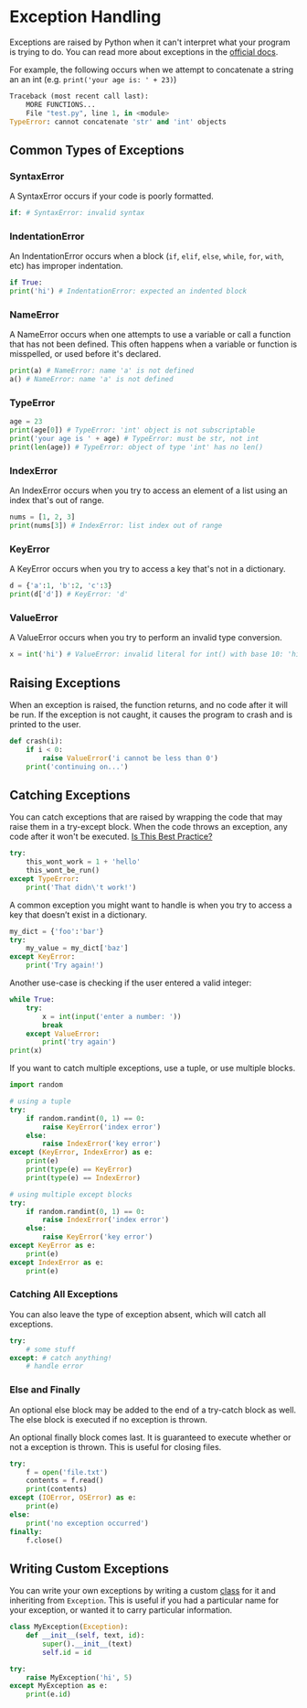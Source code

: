 # Exception Handling

Exceptions are raised by Python when it can't interpret what your program is trying to do. You can read more about exceptions in the [official docs](https://docs.python.org/3.6/tutorial/errors.html).

For example, the following occurs when we attempt to concatenate a string an an int (e.g. `print('your age is: ' + 23)`)
```python
Traceback (most recent call last):
    MORE FUNCTIONS...
    File "test.py", line 1, in <module>
TypeError: cannot concatenate 'str' and 'int' objects
```

## Common Types of Exceptions



### SyntaxError

A SyntaxError occurs if your code is poorly formatted.

```python
if: # SyntaxError: invalid syntax
```

### IndentationError

An IndentationError occurs when a block (`if`, `elif`, `else`, `while`, `for`, `with`, etc) has improper indentation.

```python
if True:
print('hi') # IndentationError: expected an indented block
```

### NameError

A NameError occurs when one attempts to use a variable or call a function that has not been defined. This often happens when a variable or function is misspelled, or used before it's declared.

```python
print(a) # NameError: name 'a' is not defined
a() # NameError: name 'a' is not defined
```


### TypeError

```python
age = 23
print(age[0]) # TypeError: 'int' object is not subscriptable
print('your age is ' + age) # TypeError: must be str, not int
print(len(age)) # TypeError: object of type 'int' has no len()
```

### IndexError

An IndexError occurs when you try to access an element of a list using an index that's out of range.

```python
nums = [1, 2, 3]
print(nums[3]) # IndexError: list index out of range
```


### KeyError

A KeyError occurs when you try to access a key that's not in a dictionary.

```python
d = {'a':1, 'b':2, 'c':3}
print(d['d']) # KeyError: 'd'
```

### ValueError

A ValueError occurs when you try to perform an invalid type conversion.

```python
x = int('hi') # ValueError: invalid literal for int() with base 10: 'hi'
```

## Raising Exceptions

When an exception is raised, the function returns, and no code after it will be run. If the exception is not caught, it causes the program to crash and is printed to the user.

```python
def crash(i):
    if i < 0:
        raise ValueError('i cannot be less than 0')
    print('continuing on...')
```

## Catching Exceptions

You can catch exceptions that are raised by wrapping the code that may raise them in a try-except block. When the code throws an exception, any code after it won't be executed. [Is This Best Practice?](https://stackoverflow.com/questions/16138232/is-it-a-good-practice-to-use-try-except-else-in-python)

```python
try:
    this_wont_work = 1 + 'hello'
    this_wont_be_run()
except TypeError:
    print('That didn\'t work!')
```

A common exception you might want to handle is when you try to access a key that doesn’t exist in a dictionary.

```python
my_dict = {'foo':'bar'}
try:
    my_value = my_dict['baz']
except KeyError:
    print('Try again!')
```

Another use-case is checking if the user entered a valid integer:

```python
while True:
    try:
        x = int(input('enter a number: '))
        break
    except ValueError:
        print('try again')
print(x)
```

If you want to catch multiple exceptions, use a tuple, or use multiple blocks.

```python
import random

# using a tuple
try:
    if random.randint(0, 1) == 0:
        raise KeyError('index error')
    else:
        raise IndexError('key error')
except (KeyError, IndexError) as e:
    print(e)
    print(type(e) == KeyError)
    print(type(e) == IndexError)

# using multiple except blocks
try:
    if random.randint(0, 1) == 0:
        raise IndexError('index error')
    else:
        raise KeyError('key error')
except KeyError as e:
    print(e)
except IndexError as e:
    print(e)
```

### Catching All Exceptions

You can also leave the type of exception absent, which will catch all exceptions.

```python
try:
    # some stuff
except: # catch anything!
    # handle error
```

### Else and Finally

An optional else block may be added to the end of a try-catch block as well. The else block is executed if no exception is thrown.

An optional finally block comes last. It is guaranteed to execute whether or not a exception is thrown. This is useful for closing files.

```python
try:
    f = open('file.txt')
    contents = f.read()
    print(contents)
except (IOError, OSError) as e:
    print(e)
else:
    print('no exception occurred')
finally:
    f.close()
```


## Writing Custom Exceptions

You can write your own exceptions by writing a custom [class](https://github.com/PdxCodeGuild/PythonFullStack2/blob/master/1%20Python/docs/15%20-%20Classes.md) for it and inheriting from `Exception`. This is useful if you had a particular name for your exception, or wanted it to carry particular information.


```python
class MyException(Exception):
    def __init__(self, text, id):
        super().__init__(text)
        self.id = id

try:
    raise MyException('hi', 5)
except MyException as e:
    print(e.id)
```
